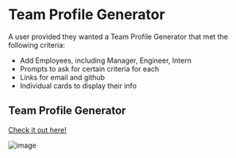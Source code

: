 
# Team Profile Generator

A user provided they wanted a Team Profile Generator that met the following criteria:

* Add Employees, including Manager, Engineer, Intern
* Prompts to ask for certain criteria for each 
* Links for email and github
* Individual cards to display their info 



## Team Profile Generator

[Check it out here!](https://youtu.be/W_gdV6pQQBs/)

![image](https://user-images.githubusercontent.com/90533949/161198698-fc9fcc8b-4aef-4a96-b6cc-af3de0777ec6.png)



